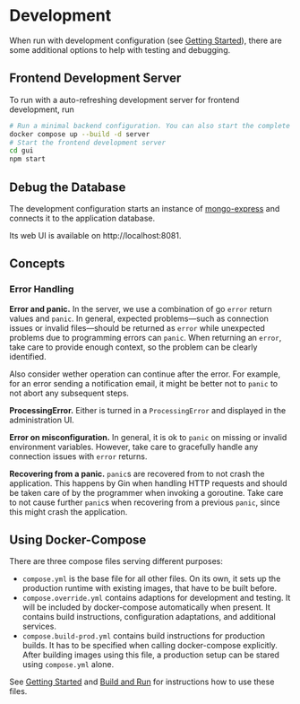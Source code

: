 # Development

When run with development configuration (see [Getting Started](./Installation.md#getting-started)), there are some additional options to help with testing and debugging.

## Frontend Development Server

To run with a auto-refreshing development server for frontend development, run

```sh
# Run a minimal backend configuration. You can also start the complete stack without specifying "server".
docker compose up --build -d server
# Start the frontend development server
cd gui
npm start
```

## Debug the Database

The development configuration starts an instance of [mongo-express](https://github.com/mongo-express/mongo-express) and connects it to the application database.

Its web UI is available on http://localhost:8081.

## Concepts

### Error Handling

**Error and panic.**
In the server, we use a combination of go `error` return values and `panic`. In general, expected problems—such as connection issues or invalid files—should be returned as `error` while unexpected problems due to programming errors can `panic`.
When returning an `error`, take care to provide enough context, so the problem can be clearly identified.

Also consider wether operation can continue after the error. For example, for an error sending a notification email, it might be better not to `panic` to not abort any subsequent steps.

**ProcessingError.**
Either is turned in a `ProcessingError` and displayed in the administration UI.

**Error on misconfiguration.**
In general, it is ok to `panic` on missing or invalid environment variables. However, take care to gracefully handle any connection issues with `error` returns.

**Recovering from a panic.**
`panic`s are recovered from to not crash the application. This happens by Gin when handling HTTP requests and should be taken care of by the programmer when invoking a goroutine.
Take care to not cause further `panic`s when recovering from a previous `panic`, since this might crash the application.

## Using Docker-Compose

There are three compose files serving different purposes:

- `compose.yml` is the base file for all other files. On its own, it sets up the production runtime with existing images, that have to be built before.
- `compose.override.yml` contains adaptions for development and testing. It will be included by docker-compose automatically when present. It contains build instructions, configuration adaptations, and additional services.
- `compose.build-prod.yml` contains build instructions for production builds. It has to be specified when calling docker-compose explicitly. After building images using this file, a production setup can be stared using `compose.yml` alone.

See [Getting Started](./Installation.md#getting-started) and [Build and Run](./Installation.md#build-and-run) for instructions how to use these files.
